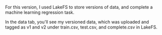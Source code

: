 For this version, I used LakeFS to store versions of data, and complete a machine learning regression task. 

In the data tab, you'll see my versioned data, which was uploaded and tagged as v1 and v2 under train.csv, test.csv, and complete.csv in LakeFS.
